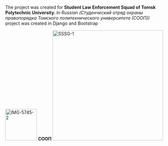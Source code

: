 The project was created for <b>Student Law Enforcement Squad of Tomsk Polytechnic University. </b>
<i>In Russian (Студенческий отряд охраны правопорядка Томского политехнического университета (СООП))</i><br>
project was created in Django and Bootstrap <br>
<div class=" d-flex "><img src="https://i.ibb.co/BrKj81k/IMG-5745-2.jpg" alt="IMG-5745-2" border="0" width=100px> <strong>СООП</strong> <img  src="https://i.ibb.co/PFy3hBb/SSSG-1.png" alt="SSSG-1" width="350px" border="0" class="ml-3 "> </div>
        
